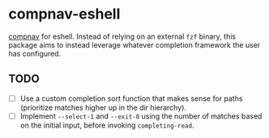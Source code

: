 # compnav-eshell

[compnav](https://github.com/mrcnski/compnav) for eshell. Instead of relying on an external `fzf` binary, this package aims to instead leverage whatever completion framework the user has configured.

## TODO

- [ ] Use a custom completion sort function that makes sense for paths (prioritize matches higher up in the dir hierarchy).
- [ ] Implement `--select-1` and `--exit-0` using the number of matches based on the initial input, before invoking `completing-read`.
